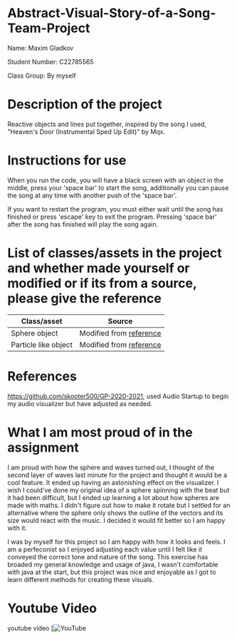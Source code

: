 # Abstract-Visual-Story-of-a-Song-Team-Project

Name: Maxim Gladkov

Student Number: C22785565

Class Group: By myself


# Description of the project
Reactive objects and lines put together, inspired by the song I used, "Heaven's Door (Instrumental Sped Up Edit)" by Mqx.


# Instructions for use
When you run the code, you will have a black screen with an object in the middle, press your 'space bar' to start the song,
additionally you can pause the song at any time with another push of the 'space bar'.

If you want to restart the program, you must either wait until the song has finished or press 'escape' key to exit the program.
Pressing 'space bar' after the song has finished will play the song again.


# List of classes/assets in the project and whether made yourself or modified or if its from a source, please give the reference

| Class/asset | Source |
|-----------|-----------|
| Sphere object | Modified from [reference](https://www.youtube.com/watch?v=RkuBWEkBrZA) |
| Particle like object | Modified from [reference](https://www.youtube.com/watch?v=283rmgvFDE0) |


# References
https://github.com/skooter500/GP-2020-2021, used Audio Startup to begin my audio visualizer but have adjusted as needed.


# What I am most proud of in the assignment
I am proud with how the sphere and waves turned out, I thought of the second layer of waves last minute for the project and thought it would be a cool feature. It ended up having an astonishing effect on the visualizer. I wish I could've done my original idea of a sphere spinning with the beat but it had been difficult, but I ended up learning a lot about how spheres are made with maths. I didn't figure out how to make it rotate but I settled for an alternative where the sphere only shows the outline of the vectors and its size would react with the music. I decided it would fit better so I am happy with it.

I was by myself for this project so I am happy with how it looks and feels. I am a perfeconist so I enjoyed adjusting each value until I felt like it conveyed the correct tone and nature of the song. This exercise has broaded my general knowledge and usage of java, I wasn't comfortable with java at the start, but this project was nice and enjoyable as I got to learn different methods for creating these visuals.




# Youtube Video

youtube video [![YouTube](https://www.youtube.com/watch?v=2VOU6OpSqvU)
